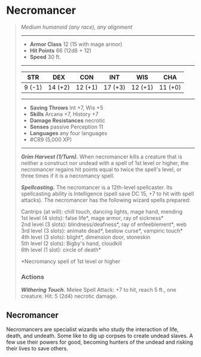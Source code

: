 # Necromancer
>*Medium humanoid (any race), any alignment*
>___
>- **Armor Class** 12 (15 with mage armor)
>- **Hit Points** 66 (12d8 + 12)
>- **Speed** 30 ft.
>___
>|STR|DEX|CON|INT|WIS|CHA|
>|:---:|:---:|:---:|:---:|:---:|:---:|
>|9 (-1)|14 (+2)|12 (+1)|17 (+3)|12 (+1)|11 (+0)|
>___
>- **Saving Throws** Int +7, Wis +5
>- **Skills** Arcana +7, History +7
>- **Damage Resistances** necrotic
>- **Senses** passive Perception 11
>- **Languages** any four languages
>- #CR9 (5,000 XP)
>___
>***Grim Harvest (1/Turn).*** When necromancer kills a creature that is neither a construct nor undead with a spell of 1st level or higher, the necromancer regains hit points equal to twice the spell's level, or three times if it is a necromancy spell.  
>
>***Spellcasting.*** The necromancer is a 12th-level spellcaster. Its spellcasting ability is Intelligence (spell save DC 15, +7 to hit with spell attacks). The necromancer has the following wizard spells prepared:  
>
>Cantrips (at will): chill touch, dancing lights, mage hand, mending  
>1st level (4 slots): false life*, mage armor, ray of sickness*  
>2nd level (3 slots): blindness/deafness*, ray of enfeeblement*, web  
>3rd level (3 slots): animate dead*, bestow curse*, vampiric touch*  
>4th level (3 slots): blight*, dimension door, stoneskin  
>5th level (2 slots): Bigby's hand, cloudkill  
>6th level (1 slot): circle of death*  
>
>*Necromancy spell of 1st level or higher  
>
>
>### Actions
>***Withering Touch.*** Melee Spell Attack: +7 to hit, reach 5 ft., one creature. Hit: 5 (2d4) necrotic damage.

## Necromancer

Necromancers are specialist wizards who study the interaction of life, death, and undeath. Some like to dig up corpses to create undead slaves. A few use their powers for good, becoming hunters of the undead and risking their lives to save others.